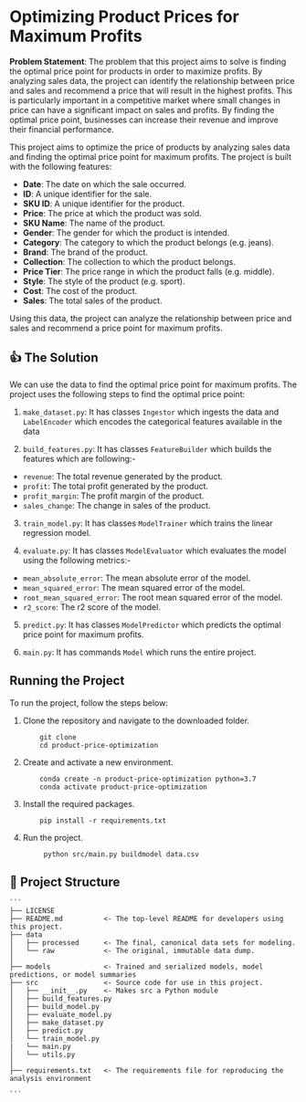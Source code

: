 # Optimizing Product Prices for Maximum Profits

**Problem Statement**: The problem that this project aims to solve is finding the optimal price point for products in order to maximize profits. By analyzing sales data, the project can identify the relationship between price and sales and recommend a price that will result in the highest profits. This is particularly important in a competitive market where small changes in price can have a significant impact on sales and profits. By finding the optimal price point, businesses can increase their revenue and improve their financial performance.

This project aims to optimize the price of products by analyzing sales data and finding the optimal price point for maximum profits. The project is built with the following features:

- **Date**: The date on which the sale occurred.
- **ID**: A unique identifier for the sale.
- **SKU ID**: A unique identifier for the product.
- **Price**: The price at which the product was sold.
- **SKU Name**: The name of the product.
- **Gender**: The gender for which the product is intended.
- **Category**: The category to which the product belongs (e.g. jeans).
- **Brand**: The brand of the product.
- **Collection**: The collection to which the product belongs.
- **Price Tier**: The price range in which the product falls (e.g. middle).
- **Style**: The style of the product (e.g. sport).
- **Cost**: The cost of the product.
- **Sales**: The total sales of the product.

Using this data, the project can analyze the relationship between price and sales and recommend a price point for maximum profits.

## :thumbsup: The Solution

We can use the data to find the optimal price point for maximum profits. The project uses the following steps to find the optimal price point:

1. `make_dataset.py`: It has classes `Ingestor` which ingests the data and `LabelEncoder` which encodes the categorical features available in the data

2. `build_features.py`: It has classes `FeatureBuilder` which builds the features which are following:-

- `revenue`: The total revenue generated by the product.
- `profit`: The total profit generated by the product.
- `profit_margin`: The profit margin of the product.
- `sales_change`: The change in sales of the product.

3. `train_model.py`: It has classes `ModelTrainer` which trains the linear regression model.

4. `evaluate.py`: It has classes `ModelEvaluator` which evaluates the model using the following metrics:-

- `mean_absolute_error`: The mean absolute error of the model.
- `mean_squared_error`: The mean squared error of the model.
- `root_mean_squared_error`: The root mean squared error of the model.
- `r2_score`: The r2 score of the model.

5. `predict.py`: It has classes `ModelPredictor` which predicts the optimal price point for maximum profits.

6. `main.py`: It has commands `Model` which runs the entire project.

## Running the Project

To run the project, follow the steps below:

1. Clone the repository and navigate to the downloaded folder.

   ```
       git clone
       cd product-price-optimization
   ```

2. Create and activate a new environment.

   ```
       conda create -n product-price-optimization python=3.7
       conda activate product-price-optimization
   ```

3. Install the required packages.

   ```
       pip install -r requirements.txt
   ```

4. Run the project.

   ```
        python src/main.py buildmodel data.csv
   ```

## :file_folder: Project Structure

    ```
    ├── LICENSE
    ├── README.md          <- The top-level README for developers using this project.
    ├── data
    │   ├── processed      <- The final, canonical data sets for modeling.
    │   └── raw            <- The original, immutable data dump.
    │
    ├── models             <- Trained and serialized models, model predictions, or model summaries
    ├── src                <- Source code for use in this project.
    │   ├── __init__.py    <- Makes src a Python module
    │   ├── build_features.py
    │   ├── build_model.py
    │   ├── evaluate_model.py
    │   ├── make_dataset.py
    │   ├── predict.py
    │   └── train_model.py
    |   └── main.py
    │   └── utils.py
    │
    ├── requirements.txt   <- The requirements file for reproducing the analysis environment

    ```
